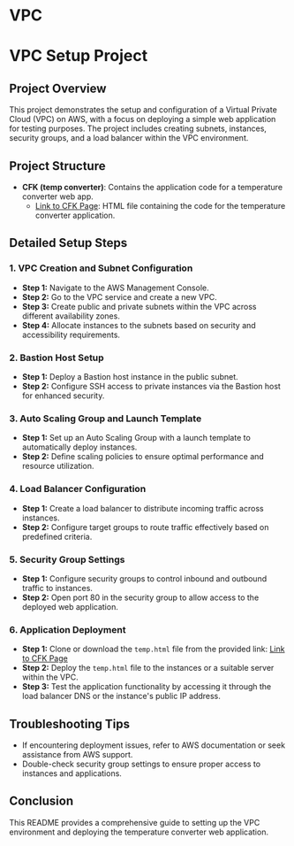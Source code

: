 # VPC

# VPC Setup Project 

## Project Overview

This project demonstrates the setup and configuration of a Virtual Private Cloud (VPC) on AWS, with a focus on deploying a simple web application for testing purposes. The project includes creating subnets, instances, security groups, and a load balancer within the VPC environment.

## Project Structure

- **CFK (temp converter)**: Contains the application code for a temperature converter web app.
  - [Link to CFK Page](CFK%28temp%20converter%29/temp.html): HTML file containing the code for the temperature converter application.
      
## Detailed Setup Steps

### 1. VPC Creation and Subnet Configuration

- **Step 1:** Navigate to the AWS Management Console.
- **Step 2:** Go to the VPC service and create a new VPC.
- **Step 3:** Create public and private subnets within the VPC across different availability zones.
- **Step 4:** Allocate instances to the subnets based on security and accessibility requirements.

### 2. Bastion Host Setup

- **Step 1:** Deploy a Bastion host instance in the public subnet.
- **Step 2:** Configure SSH access to private instances via the Bastion host for enhanced security.

### 3. Auto Scaling Group and Launch Template

- **Step 1:** Set up an Auto Scaling Group with a launch template to automatically deploy instances.
- **Step 2:** Define scaling policies to ensure optimal performance and resource utilization.

### 4. Load Balancer Configuration

- **Step 1:** Create a load balancer to distribute incoming traffic across instances.
- **Step 2:** Configure target groups to route traffic effectively based on predefined criteria.

### 5. Security Group Settings

- **Step 1:** Configure security groups to control inbound and outbound traffic to instances.
- **Step 2:** Open port 80 in the security group to allow access to the deployed web application.

### 6. Application Deployment

- **Step 1:** Clone or download the `temp.html` file from the provided link: [Link to CFK Page](CFK%28temp%20converter%29/temp.html)
- **Step 2:** Deploy the `temp.html` file to the instances or a suitable server within the VPC.
- **Step 3:** Test the application functionality by accessing it through the load balancer DNS or the instance's public IP address.

## Troubleshooting Tips

- If encountering deployment issues, refer to AWS documentation or seek assistance from AWS support.
- Double-check security group settings to ensure proper access to instances and applications.

## Conclusion

This README provides a comprehensive guide to setting up the VPC environment and deploying the temperature converter web application. 


